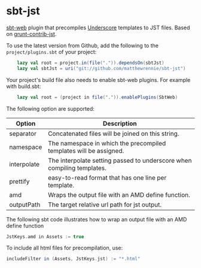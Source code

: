 sbt-jst
========

[sbt-web](https://github.com/sbt/sbt-web) plugin that precompiles [Underscore](http://underscorejs.org) templates to JST files. Based on [grunt-contrib-jst](https://www.npmjs.org/package/grunt-contrib-jst).

To use the latest version from Github, add the following to the `project/plugins.sbt` of your project:

```scala
    lazy val root = project.in(file(".")).dependsOn(sbtJst)
    lazy val sbtJst = uri("git://github.com/matthewrennie/sbt-jst")
```

Your project's build file also needs to enable sbt-web plugins. For example with build.sbt:

```scala
    lazy val root = (project in file(".")).enablePlugins(SbtWeb)
```

The following option are supported:

Option              | Description
--------------------|------------
separator           | Concatenated files will be joined on this string.
namespace           | The namespace in which the precompiled templates will be assigned.
interpolate         | The interpolate setting passed to underscore when compiling templates.
prettify            | easy-to-read format that has one line per template.
amd                 | Wraps the output file with an AMD define function.
outputPath          | The target relative url path for jst output.
    
The following sbt code illustrates how to wrap an output file with an AMD define function

```scala
JstKeys.amd in Assets := true
```

To include all html files for precompilation, use:

```scala
includeFilter in (Assets, JstKeys.jst) := "*.html"
```
